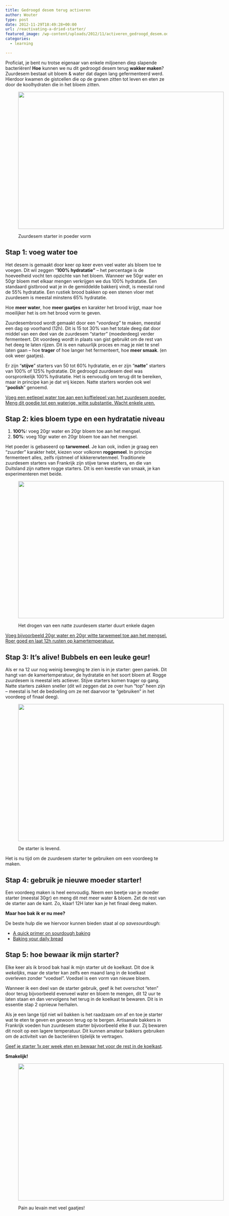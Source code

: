 ```yaml
---
title: Gedroogd desem terug activeren
author: Wouter
type: post
date: 2012-11-29T18:49:28+00:00
url: /reactivating-a-dried-starter/
featured_image: /wp-content/uploads/2012/11/activeren_gedroogd_desem.odt.jpg
categories:
  - learning

---
```

Proficiat, je bent nu trotse eigenaar van enkele miljoenen diep slapende bacteriëren! **Hoe** kunnen we nu dit gedroogd desem terug **wakker maken**? Zuurdesem bestaat uit bloem & water dat dagen lang gefermenteerd werd. Hierdoor kwamen de gistcellen die op de granen zitten tot leven en eten ze door de koolhydraten die in het bloem zitten.<figure id="attachment_497" style="width: 640px" class="wp-caption aligncenter">

[<img class="size-full wp-image-497" title="activeren_gedroogd_desem.odt" src="http://www.redzuurdesem.be/wp-content/uploads/2012/11/activeren_gedroogd_desem.odt.jpg" alt="" width="640" height="427" srcset="http://www.redzuurdesem.be/wp-content/uploads/2012/11/activeren_gedroogd_desem.odt.jpg 640w, http://www.redzuurdesem.be/wp-content/uploads/2012/11/activeren_gedroogd_desem.odt-300x200.jpg 300w" sizes="(max-width: 640px) 100vw, 640px" />][1]<figcaption class="wp-caption-text">Zuurdesem starter in poeder vorm</figcaption></figure> 

## Stap 1: voeg water toe

Het desem is gemaakt door keer op keer even veel water als bloem toe te voegen. Dit wil zeggen “**100% hydratatie”** &#8211; het percentage is de hoeveelheid vocht ten opzichte van het bloem. Wanneer we 50gr water en 50gr bloem met elkaar mengen verkrijgen we dus 100% hydratatie. Een standaard gistbrood wat je in de gemiddelde bakkerij vindt, is meestal rond de 55% hydratatie. Een rustiek brood bakken op een stenen vloer met zuurdesem is meestal minstens 65% hydratatie.

Hoe **meer water**, hoe **meer gaatjes** en karakter het brood krijgt, maar hoe moeilijker het is om het brood vorm te geven.

Zuurdesembrood wordt gemaakt door een “_voordeeg”_ te maken, meestal een dag op voorhand (12h). Dit is 15 tot 30% van het totale deeg dat door middel van een deel van de zuurdesem “starter” (moederdeeg) verder fermenteert. Dit voordeeg wordt in plaats van gist gebruikt om de rest van het deeg te laten rijzen. Dit is een natuurlijk proces en mag je niet te snel laten gaan – hoe **trager** of hoe langer het fermenteert, hoe **meer smaak**. (en ook weer gaatjes).

Er zijn “**stijve**” starters van 50 tot 60% hydratatie, en er zijn “**natte**” starters van 100% of 125% hydratatie. Dit gedroogd zuurdesem deel was oorspronkelijk 100% hydratatie. Het is eenvoudig om terug dit te bereiken, maar in principe kan je dat vrij kiezen. Natte starters worden ook wel “**poolish**” genoemd.

<span style="text-decoration: underline;">Voeg een eetlepel water toe aan een koffielepel van het zuurdesem poeder. Meng dit goedje tot een waterige, witte substantie. Wacht enkele uren.</span>

## Stap 2: kies bloem type en een hydratatie niveau

  1. **100%:** voeg 20gr water en 20gr bloem toe aan het mengsel.
  2. **50%**: voeg 10gr water en 20gr bloem toe aan het mengsel.

Het poeder is gebaseerd op **tarwemeel**. Je kan ook, indien je graag een “zuurder” karakter hebt, kiezen voor volkoren **roggemeel**. In principe fermenteert alles, zelfs rijstmeel of kikkererwtenmeel. Traditionele zuurdesem starters van Frankrijk zijn stijve tarwe starters, en die van Duitsland zijn nattere rogge starters. Dit is een kwestie van smaak, je kan experimenteren met beide.<figure id="attachment_498" style="width: 640px" class="wp-caption aligncenter">

[<img class="size-full wp-image-498" title="activeren_gedroogd_desem.odt_2" src="http://www.redzuurdesem.be/wp-content/uploads/2012/11/activeren_gedroogd_desem.odt_2.jpg" alt="" width="640" height="427" srcset="http://www.redzuurdesem.be/wp-content/uploads/2012/11/activeren_gedroogd_desem.odt_2.jpg 640w, http://www.redzuurdesem.be/wp-content/uploads/2012/11/activeren_gedroogd_desem.odt_2-300x200.jpg 300w" sizes="(max-width: 640px) 100vw, 640px" />][2]<figcaption class="wp-caption-text">Het drogen van een natte zuurdesem starter duurt enkele dagen</figcaption></figure> 

<span style="text-decoration: underline;">Voeg bijvoorbeeld 20gr water en 20gr witte tarwemeel toe aan het mengsel. Roer goed en laat 12h rusten op kamertemperatuur.</span>

## Stap 3: It&#8217;s alive! Bubbels en een leuke geur!

Als er na 12 uur nog weinig beweging te zien is in je starter: geen paniek. Dit hangt van de kamertemperatuur, de hydratatie en het soort bloem af. Rogge zuurdesem is meestal iets actiever. Stijve starters komen trager op gang. Natte starters zakken sneller (dit wil zeggen dat ze over hun “top” heen zijn – meestal is het de bedoeling om ze net daarvoor te “gebruiken” in het voordeeg of finaal deeg).<figure id="attachment_499" style="width: 640px" class="wp-caption aligncenter">

[<img class="size-full wp-image-499" title="activeren_gedroogd_desem.odt_3" src="http://www.redzuurdesem.be/wp-content/uploads/2012/11/activeren_gedroogd_desem.odt_3.jpg" alt="" width="640" height="427" srcset="http://www.redzuurdesem.be/wp-content/uploads/2012/11/activeren_gedroogd_desem.odt_3.jpg 640w, http://www.redzuurdesem.be/wp-content/uploads/2012/11/activeren_gedroogd_desem.odt_3-300x200.jpg 300w" sizes="(max-width: 640px) 100vw, 640px" />][3]<figcaption class="wp-caption-text">De starter is levend.</figcaption></figure> 

Het is nu tijd om de zuurdesem starter te gebruiken om een voordeeg te maken.

## Stap 4: gebruik je nieuwe moeder starter!

Een voordeeg maken is heel eenvoudig. Neem een beetje van je moeder starter (meestal 30gr) en meng dit met meer water & bloem. Zet de rest van de starter aan de kant. Zo, klaar! 12H later kan je het finaal deeg maken.

**Maar hoe bak ik er nu mee?**

De beste hulp die we hiervoor kunnen bieden staat al op _savesourdough_:

  * [A quick primer on sourdough baking][4]
  * [Baking your daily bread][5]

## Stap 5: hoe bewaar ik mijn starter?

Elke keer als ik brood bak haal ik mijn starter uit de koelkast. Dit doe ik _wekelijks_, maar de starter kan zelfs een maand lang in de koelkast overleven zonder “voedsel”. Voedsel is een vorm van nieuwe bloem.

Wanneer ik een deel van de starter gebruik, geef ik het overschot “eten” door terug bijvoorbeeld evenveel water en bloem te mengen, dit 12 uur te laten staan en dan vervolgens het terug in de koelkast te bewaren. Dit is in essentie stap 2 opnieuw herhalen.

Als je een lange tijd niet wil bakken is het raadzaam om af en toe je starter wat te eten te geven en gewoon terug op te bergen. Artisanale bakkers in Frankrijk voeden hun zuurdesem starter bijvoorbeeld elke 8 uur. Zij bewaren dit nooit op een lagere temperatuur. Dit kunnen amateur bakkers gebruiken om de activiteit van de bacteriëren tijdelijk te vertragen.

<span style="text-decoration: underline;">Geef je starter 1x per week eten en bewaar het voor de rest in de koelkast</span>.

**Smakelijk!**<figure id="attachment_500" style="width: 640px" class="wp-caption aligncenter">

[<img class="size-full wp-image-500" title="activeren_gedroogd_desem.odt_4" src="http://www.redzuurdesem.be/wp-content/uploads/2012/11/activeren_gedroogd_desem.odt_4.jpg" alt="" width="640" height="427" srcset="http://www.redzuurdesem.be/wp-content/uploads/2012/11/activeren_gedroogd_desem.odt_4.jpg 640w, http://www.redzuurdesem.be/wp-content/uploads/2012/11/activeren_gedroogd_desem.odt_4-300x200.jpg 300w" sizes="(max-width: 640px) 100vw, 640px" />][6]<figcaption class="wp-caption-text">Pain au levain met veel gaatjes!</figcaption></figure>

 [1]: http://www.redzuurdesem.be/wp-content/uploads/2012/11/activeren_gedroogd_desem.odt.jpg
 [2]: http://www.redzuurdesem.be/wp-content/uploads/2012/11/activeren_gedroogd_desem.odt_2.jpg
 [3]: http://www.redzuurdesem.be/wp-content/uploads/2012/11/activeren_gedroogd_desem.odt_3.jpg
 [4]: http://www.redzuurdesem.be/a-quick-primer-on-sourdough-baking/ "A quick primer on sourdough baking"
 [5]: http://www.redzuurdesem.be/baking-your-daily-bread/ "Baking your daily bread"
 [6]: http://www.redzuurdesem.be/wp-content/uploads/2012/11/activeren_gedroogd_desem.odt_4.jpg